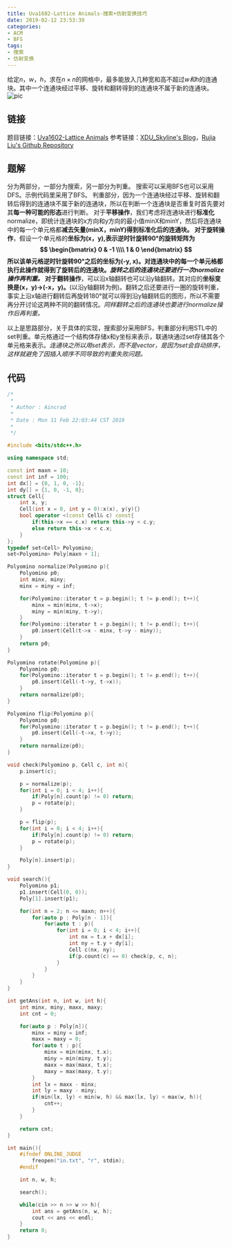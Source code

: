 ```yaml
---
title: Uva1602-Lattice Animals-搜索+仿射变换技巧
date: 2019-02-12 23:53:39
categories:
- ACM
- BFS
tags:
- 搜索
- 仿射变换
---
```

给定$n，w，h$，求在$n \times n$的网格中，最多能放入几种宽和高不超过$w和h$的连通块。其中一个连通块经过平移、旋转和翻转得到的连通块不属于新的连通块。
![pic](/pic.png)
<!--more-->
## 链接
题目链接：[Uva1602-Lattice Animals](https://vjudge.net/problem/UVA-1602)
参考链接：[XDU_Skyline's Blog](https://blog.csdn.net/u014800748/article/details/47400557)，[Rujia Liu's Github Repository](https://github.com/aoapc-book/aoapc-bac2nd/blob/master/ch7/UVa1602.cpp)

## 题解
分为两部分，一部分为搜索，另一部分为判重。
搜索可以采用BFS也可以采用DFS。示例代码里采用了BFS。
判重部分，因为一个连通块经过平移、旋转和翻转后得到的连通块不属于新的连通块，所以在判断一个连通块是否重复时首先要对其**每一种可能的形态**进行判断。
对于**平移操作**，我们考虑将连通块进行**标准化**normalize，即统计连通块的x方向和y方向的最小值minX和minY，然后将连通块中的每一个单元格都**减去矢量(minX，minY)**得到标准化后的连通块。
对于**旋转操作**，假设一个单元格的**坐标为(x，y),**表示逆时针旋转90°的旋转矩阵为
$$
 \begin{bmatrix}
   0 & -1 \\\\
   1 & 0
  \end{bmatrix}
$$
所以该单元格**逆时针旋转90°之后的坐标为(-y, x)。**对连通块中的每一个单元格都执行此操作就得到了旋转后的连通块。*旋转之后的连通块还要进行一次normalize操作再判重。*
对于**翻转操作**，可以沿x轴翻转也可以沿y轴翻转。其对应的**坐标变换是(x，y)->(-x，y)。**(以沿y轴翻转为例)。翻转之后还要进行一圈的旋转判重，事实上沿x轴进行翻转后再旋转180°就可以得到沿y轴翻转后的图形，所以不需要再分开讨论这两种不同的翻转情况。*同样翻转之后的连通块也要进行normalize操作后再判重。*

以上是思路部分，关于具体的实现，搜索部分采用BFS，判重部分利用STL中的set判重。单元格通过一个结构体存储x和y坐标来表示，联通块通过set存储其各个单元格来表示。*连通块之所以用set表示，而不是vector，是因为set会自动排序，这样就避免了因插入顺序不同导致的判重失败问题。*

## 代码
```C++
/*
 *
 * Author : Aincrad
 *
 * Date : Mon 11 Feb 22:03:44 CST 2019
 *
 */

#include <bits/stdc++.h>

using namespace std;

const int maxn = 10;
const int inf = 100;
int dx[] = {0, 1, 0, -1};
int dy[] = {1, 0, -1, 0};
struct Cell{
    int x, y;
    Cell(int x = 0, int y = 0):x(x), y(y){}
    bool operator <(const Cell& c) const{
        if(this->x == c.x) return this->y < c.y;
        else return this->x < c.x;
    }
};
typedef set<Cell> Polyomino;
set<Polyomino> Poly[maxn + 1];

Polyomino normalize(Polyomino p){
    Polyomino p0;
    int minx, miny;
    minx = miny = inf;

    for(Polyomino::iterator t = p.begin(); t != p.end(); t++){
        minx = min(minx, t->x);
        miny = min(miny, t->y);
    }
    for(Polyomino::iterator t = p.begin(); t != p.end(); t++){
        p0.insert(Cell(t->x - minx, t->y - miny));
    }
    return p0;
}

Polyomino rotate(Polyomino p){
    Polyomino p0;
    for(Polyomino::iterator t = p.begin(); t != p.end(); t++){
        p0.insert(Cell(-t->y, t->x));
    }
    return normalize(p0);
}

Polyomino flip(Polyomino p){
    Polyomino p0;
    for(Polyomino::iterator t = p.begin(); t != p.end(); t++){
        p0.insert(Cell(-t->x, t->y));
    }
    return normalize(p0);
}

void check(Polyomino p, Cell c, int n){
    p.insert(c);

    p = normalize(p);
    for(int i = 0; i < 4; i++){
        if(Poly[n].count(p) != 0) return;
        p = rotate(p);
    }

    p = flip(p);
    for(int i = 0; i < 4; i++){
        if(Poly[n].count(p) != 0) return;
        p = rotate(p);
    }

    Poly[n].insert(p);
}

void search(){
    Polyomino p1;
    p1.insert(Cell(0, 0));
    Poly[1].insert(p1);

    for(int n = 2; n <= maxn; n++){
        for(auto p : Poly[n - 1]){
            for(auto t : p){
                for(int i = 0; i < 4; i++){
                    int nx = t.x + dx[i];
                    int ny = t.y + dy[i];
                    Cell c(nx, ny);
                    if(p.count(c) == 0) check(p, c, n);
                }
            }
        }
    }
}

int getAns(int n, int w, int h){
    int minx, miny, maxx, maxy;
    int cnt = 0;

    for(auto p : Poly[n]){
        minx = miny = inf;
        maxx = maxy = 0;
        for(auto t : p){
            minx = min(minx, t.x);
            miny = min(miny, t.y);
            maxx = max(maxx, t.x);
            maxy = max(maxy, t.y);
        }
        int lx = maxx - minx;
        int ly = maxy - miny;
        if(min(lx, ly) < min(w, h) && max(lx, ly) < max(w, h)){
            cnt++;
        }
    }

    return cnt;
}

int main(){
    #ifndef ONLINE_JUDGE
        freopen("in.txt", "r", stdin);
    #endif

    int n, w, h;

    search();

    while(cin >> n >> w >> h){
        int ans = getAns(n, w, h);
        cout << ans << endl;
    }
    return 0;
}
```